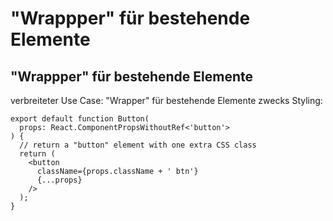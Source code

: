 # "Wrappper" für bestehende Elemente

## "Wrappper" für bestehende Elemente

verbreiteter Use Case: "Wrapper" für bestehende Elemente zwecks Styling:

```tsx
export default function Button(
  props: React.ComponentPropsWithoutRef<'button'>
) {
  // return a "button" element with one extra CSS class
  return (
    <button
      className={props.className + ' btn'}
      {...props}
    />
  );
}
```
